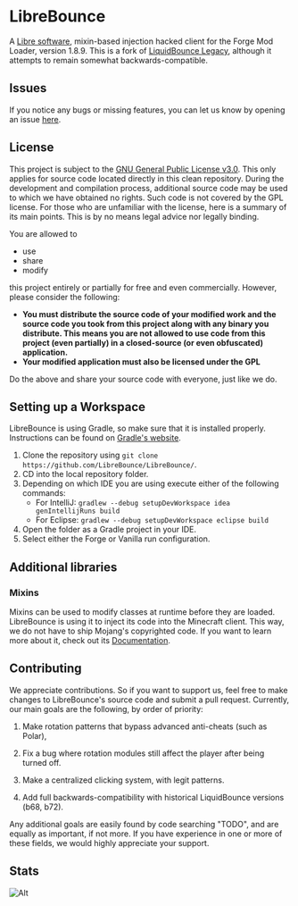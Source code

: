 # LibreBounce
A [Libre software](https://www.gnu.org/philosophy/free-sw.html), mixin-based injection hacked client for the Forge Mod Loader, version 1.8.9.
This is a fork of [LiquidBounce Legacy](https://github.com/CCBlueX/LiquidBounce/tree/legacy), although it attempts to remain somewhat backwards-compatible.

## Issues
If you notice any bugs or missing features, you can let us know by opening an issue [here](https://github.com/LibreBounce/LibreBounce/issues).

## License
This project is subject to the [GNU General Public License v3.0](LICENSE). This only applies for source code located directly in this clean repository. During the development and compilation process, additional source code may be used to which we have obtained no rights. Such code is not covered by the GPL license.
For those who are unfamiliar with the license, here is a summary of its main points. This is by no means legal advice nor legally binding.

You are allowed to
- use
- share
- modify

this project entirely or partially for free and even commercially. However, please consider the following:

- **You must distribute the source code of your modified work and the source code you took from this project along with any binary you distribute. This means you are not allowed to use code from this project (even partially) in a closed-source (or even obfuscated) application.**
- **Your modified application must also be licensed under the GPL**

Do the above and share your source code with everyone, just like we do.

## Setting up a Workspace
LibreBounce is using Gradle, so make sure that it is installed properly. Instructions can be found on [Gradle's website](https://gradle.org/install/).
1. Clone the repository using `git clone https://github.com/LibreBounce/LibreBounce/`. 
2. CD into the local repository folder.
3. Depending on which IDE you are using execute either of the following commands:
    - For IntelliJ: `gradlew --debug setupDevWorkspace idea genIntellijRuns build`
    - For Eclipse: `gradlew --debug setupDevWorkspace eclipse build`
4. Open the folder as a Gradle project in your IDE.
5. Select either the Forge or Vanilla run configuration.

## Additional libraries
### Mixins
Mixins can be used to modify classes at runtime before they are loaded. LibreBounce is using it to inject its code into the Minecraft client. This way, we do not have to ship Mojang's copyrighted code. If you want to learn more about it, check out its [Documentation](https://docs.spongepowered.org/5.1.0/en/plugin/internals/mixins.html).

## Contributing
We appreciate contributions. So if you want to support us, feel free to make changes to LibreBounce's source code and submit a pull request. Currently, our main goals are the following, by order of priority:

1. Make rotation patterns that bypass advanced anti-cheats (such as Polar),
2. Fix a bug where rotation modules still affect the player after being turned off.
2. Make a centralized clicking system, with legit patterns.

4. Add full backwards-compatibility with historical LiquidBounce versions (b68, b72).

Any additional goals are easily found by code searching "TODO", and are equally as important, if not more.
If you have experience in one or more of these fields, we would highly appreciate your support.

## Stats
![Alt](https://repobeats.axiom.co/api/embed/53a8b71ca387182c6f12a1c98a88edbe0a7bae99.svg "Repobeats analytics image")

